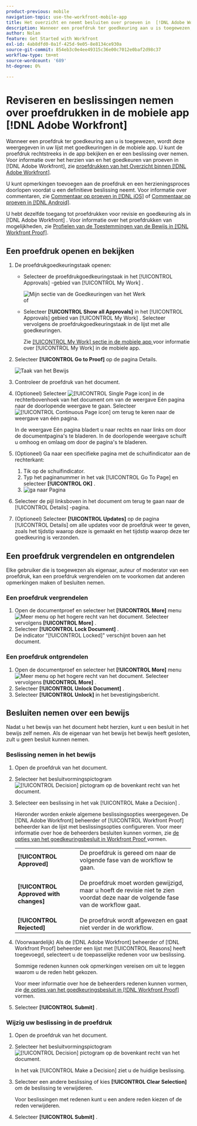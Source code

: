 ```yaml
---
product-previous: mobile
navigation-topic: use-the-workfront-mobile-app
title: Het overzicht en neemt besluiten over proeven in  [!DNL Adobe Workfront]  mobiele app
description: Wanneer een proefdruk ter goedkeuring aan u is toegewezen, wordt deze weergegeven in uw lijst met goedkeuringen in de mobiele app. U kunt de proefdruk rechtstreeks in de app bekijken en er een beslissing over nemen.
author: Nolan
feature: Get Started with Workfront
exl-id: 4ab8dfd0-0a1f-425d-9e05-8e8134ce930a
source-git-commit: 854eb3c0e4ee49315c36e00c7012e0baf2d98c37
workflow-type: tm+mt
source-wordcount: '689'
ht-degree: 0%

---
```


# Reviseren en beslissingen nemen over proefdrukken in de mobiele app [!DNL Adobe Workfront]

Wanneer een proefdruk ter goedkeuring aan u is toegewezen, wordt deze weergegeven in uw lijst met goedkeuringen in de mobiele app. U kunt de proefdruk rechtstreeks in de app bekijken en er een beslissing over nemen. Voor informatie over het herzien van en het goedkeuren van proeven in [!DNL Adobe Workfront], zie [ proefdrukken van het Overzicht binnen  [!DNL Adobe Workfront]](../../../review-and-approve-work/proofing/reviewing-proofs-within-workfront/review-proofs-in-wf.md).

U kunt opmerkingen toevoegen aan de proefdruk en een herzieningsproces doorlopen voordat u een definitieve beslissing neemt. Voor informatie over commentaren, zie [ Commentaar op proeven in  [!DNL iOS]](../../../workfront-basics/mobile-apps/using-the-workfront-mobile-app/comment-on-proofs-ios.md) of [ Commentaar op proeven in  [!DNL Android]](../../../workfront-basics/mobile-apps/using-the-workfront-mobile-app/comment-on-proofs-android.md).

U hebt dezelfde toegang tot proefdrukken voor revisie en goedkeuring als in [!DNL Adobe Workfront] . Voor informatie over het proefdrukken van mogelijkheden, zie [ Profielen van de Toestemmingen van de Bewijs in  [!DNL Workfront Proof]](../../../workfront-proof/wp-acct-admin/account-settings/proof-perm-profiles-in-wp.md).

## Een proefdruk openen en bekijken

1. De proefdrukgoedkeuringstaak openen:

   * Selecteer de proefdrukgoedkeuringstaak in het [!UICONTROL Approvals] -gebied van [!UICONTROL My Work] .

     ![ Mijn sectie van de Goedkeuringen van het Werk ](assets/mobile-mywork-approvals-338x482.png)\
      of

   * Selecteer **[!UICONTROL Show all Approvals]** in het [!UICONTROL Approvals] gebied van [!UICONTROL My Work] . Selecteer vervolgens de proefdrukgoedkeuringstaak in de lijst met alle goedkeuringen.

     Zie [[!UICONTROL My Work] sectie in de mobiele app ](../../../workfront-basics/mobile-apps/using-the-workfront-mobile-app/my-work-section-mobile.md) voor informatie over [!UICONTROL My Work] in de mobiele app.

1. Selecteer **[!UICONTROL Go to Proof]** op de pagina Details.

   ![ Taak van het Bewijs ](assets/mobile-prooftask1-338x516.png)

1. Controleer de proefdruk van het document.
1. (Optioneel) Selecteer ![[!UICONTROL Single Page icon]](assets/mobile-proofpagingicon1-25x36.png) in de rechterbovenhoek van het document om van de weergave Eén pagina naar de doorlopende weergave te gaan. Selecteer ![[!UICONTROL Continuous Page icon]](assets/mobile-proofpagingicon2-25x25.png) om terug te keren naar de weergave van één pagina.

   In de weergave Eén pagina bladert u naar rechts en naar links om door de documentpagina&#39;s te bladeren. In de doorlopende weergave schuift u omhoog en omlaag om door de pagina&#39;s te bladeren.

1. (Optioneel) Ga naar een specifieke pagina met de schuifindicator aan de rechterkant:

   1. Tik op de schuifindicator.
   1. Typ het paginanummer in het vak [!UICONTROL Go To Page] en selecteer **[!UICONTROL OK]** .
   1. ![ ga naar Pagina ](assets/mobile-gotopage-350x224.png)

1. Selecteer de pijl linksboven in het document om terug te gaan naar de [!UICONTROL Details] -pagina.
1. (Optioneel) Selecteer **[!UICONTROL Updates]** op de pagina [!UICONTROL Details] om alle updates voor de proefdruk weer te geven, zoals het tijdstip waarop deze is gemaakt en het tijdstip waarop deze ter goedkeuring is verzonden.

## Een proefdruk vergrendelen en ontgrendelen

Elke gebruiker die is toegewezen als eigenaar, auteur of moderator van een proefdruk, kan een proefdruk vergrendelen om te voorkomen dat anderen opmerkingen maken of besluiten nemen.

### Een proefdruk vergrendelen

1. Open de documentproef en selecteer het **[!UICONTROL More]** menu ![ Meer menu ](assets/mobile-verticalmoremenu-20x33.png) op het hogere recht van het document. Selecteer vervolgens **[!UICONTROL More]** .
1. Selecteer **[!UICONTROL Lock Document]** .\
   De indicator &quot;[!UICONTROL Locked]&quot; verschijnt boven aan het document.

### Een proefdruk ontgrendelen

1. Open de documentproef en selecteer het **[!UICONTROL More]** menu ![ Meer menu ](assets/mobile-verticalmoremenu-20x33.png) op het hogere recht van het document. Selecteer vervolgens **[!UICONTROL More]** .
1. Selecteer **[!UICONTROL Unlock Document]** .
1. Selecteer **[!UICONTROL Unlock]** in het bevestigingsbericht.

## Besluiten nemen over een bewijs

Nadat u het bewijs van het document hebt herzien, kunt u een besluit in het bewijs zelf nemen. Als de eigenaar van het bewijs het bewijs heeft gesloten, zult u geen besluit kunnen nemen.

### Beslissing nemen in het bewijs

1. Open de proefdruk van het document.
1. Selecteer het besluitvormingspictogram ![[!UICONTROL Decision] pictogram ](assets/mobile-proofcheckmarkdecisionicon-30x30.png) op de bovenkant recht van het document.
1. Selecteer een beslissing in het vak [!UICONTROL Make a Decision] .

   Hieronder worden enkele algemene beslissingsopties weergegeven. De [!DNL Adobe Workfront] beheerder of [!UICONTROL Workfront Proof] beheerder kan de lijst met beslissingsopties configureren. Voor meer informatie over hoe de beheerders besluiten kunnen vormen, zie [ de opties van het goedkeuringsbesluit in Workfront Proof ](../../../workfront-proof/wp-acct-admin/account-settings/configure-approval-decision-in-wp.md) vormen.

   <table style="table-layout:auto"> 
    <col> 
    <col> 
    <tbody> 
     <tr> 
      <td role="rowheader"><strong>[!UICONTROL Approved]</strong></td> 
      <td>De proefdruk is gereed om naar de volgende fase van de workflow te gaan.</td> 
     </tr> 
     <tr> 
      <td role="rowheader"><strong>[!UICONTROL Approved with changes]</strong></td> 
      <td> <p>De proefdruk moet worden gewijzigd, maar u hoeft de revisie niet te zien voordat deze naar de volgende fase van de workflow gaat.</p> </td> 
     </tr> 
     <tr> 
      <td role="rowheader"><strong>[!UICONTROL Rejected]</strong></td> 
      <td>De proefdruk wordt afgewezen en gaat niet verder in de workflow.</td> 
     </tr> 
    </tbody> 
   </table>

1. (Voorwaardelijk) Als de [!DNL Adobe Workfront] beheerder of [!DNL Workfront Proof] beheerder een lijst met [!UICONTROL Reasons] heeft toegevoegd, selecteert u de toepasselijke redenen voor uw beslissing.

   Sommige redenen kunnen ook opmerkingen vereisen om uit te leggen waarom u de reden hebt gekozen.

   Voor meer informatie over hoe de beheerders redenen kunnen vormen, zie [ de opties van het goedkeuringsbesluit in  [!DNL Workfront Proof]](../../../workfront-proof/wp-acct-admin/account-settings/configure-approval-decision-in-wp.md) vormen.

1. Selecteer **[!UICONTROL Submit]** .

### Wijzig uw beslissing in de proefdruk

1. Open de proefdruk van het document.
1. Selecteer het besluitvormingspictogram ![[!UICONTROL Decision] pictogram ](assets/mobile-proofcheckmarkdecisionicon-30x30.png) op de bovenkant recht van het document.

   In het vak [!UICONTROL Make a Decision] ziet u de huidige beslissing.

1. Selecteer een andere beslissing of kies **[!UICONTROL Clear Selection]** om de beslissing te verwijderen.

   Voor beslissingen met redenen kunt u een andere reden kiezen of de reden verwijderen.

1. Selecteer **[!UICONTROL Submit]** .
